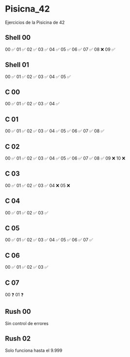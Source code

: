 # Pisicna_42
Ejercicios de la Pisicina de 42

## Shell 00
00  ✅
01  ✅
02  ✅
03  ✅
04  ✅
05  ✅
06  ✅
07  ✅
08  ❌
09  ✅
## Shell 01
00  ✅
01  ✅
02  ✅
03  ✅
04  ✅
05  ✅
## C 00
00  ✅
01  ✅
02  ✅
03  ✅
04  ✅
## C 01
00  ✅
01  ✅
02  ✅
03  ✅
04  ✅
05  ✅
06  ✅
07  ✅
08  ✅
## C 02
00  ✅
01  ✅
02  ✅
03  ✅
04  ✅
05  ✅
06  ✅
07  ✅
08  ✅
09  ❌
10  ❌
## C 03
00  ✅
01  ✅
02  ✅
03  ✅
04  ❌
05  ❌
## C 04
00  ✅
01  ✅
02  ✅
03  ✅
## C 05
00  ✅
01  ✅
02  ✅
03  ✅
04  ✅
05  ✅
06  ✅
07  ✅
## C 06
00  ✅
01  ✅
02  ✅
03  ✅
## C 07
00  ❓
01  ❓
## Rush 00
Sin control de errores
## Rush 02
Solo funciona hasta el 9.999
